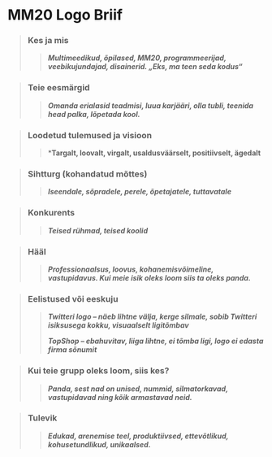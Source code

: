 # MM20 Logo Briif
> ### Kes ja mis
>
>> ***Multimeedikud, õpilased, MM20, programmeerijad, veebikujundajad, disainerid. „Eks, ma teen seda kodus“***

> ### Teie eesmärgid
>
>> ***Omanda erialasid teadmisi, luua karjääri, olla tubli, teenida head palka, lõpetada kool.***

> ### Loodetud tulemused ja visioon
>
>> ***Targalt, loovalt, virgalt, usaldusväärselt, positiivselt, ägedalt**

> ### Sihtturg (kohandatud mõttes)
>
>> ***Iseendale, sõpradele, perele, õpetajatele, tuttavatale***

> ### Konkurents
>
>> ***Teised rühmad, teised koolid***

> ### Hääl
>
>> ***Professionaalsus, loovus, kohanemisvõimeline, vastupidavus. Kui meie isik oleks loom siis ta oleks panda.***

> ### Eelistused või eeskuju
>
>> ***Twitteri logo – näeb lihtne välja, kerge silmale, sobib Twitteri isiksusega kokku, visuaalselt ligitõmbav***
>>
>> ***TopShop – ebahuvitav, liiga lihtne, ei tõmba ligi, logo ei edasta firma sõnumit***

> ### Kui teie grupp oleks loom, siis kes?
>
>> ***Panda, sest nad on unised, nummid, silmatorkavad, vastupidavad ning kõik armastavad neid.***

> ### Tulevik
>
>> ***Edukad, arenemise teel, produktiivsed, ettevõtlikud, kohusetundlikud, unikaalsed.***